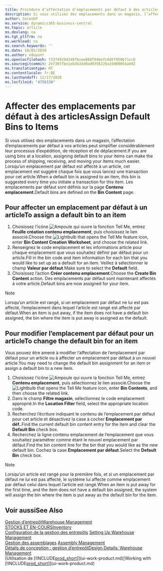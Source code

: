 ```yaml
---
title: Procédure d’affectation d’emplacements par défaut à des articles | Microsoft Docs
description: Si vous utilisez des emplacements dans un magasin, l’affectation d’emplacements par défaut à vos articles peut simplifier considérablement leur processus d’expédition, de réception et de déplacement. Lorsqu’un emplacement par défaut est affecté à un article, cet emplacement est suggéré chaque fois que vous lancez une transaction pour cet article.
author: SorenGP
ms.service: dynamics365-business-central
ms.topic: article
ms.devlang: na
ms.tgt_pltfrm: na
ms.workload: na
ms.search.keywords: ''
ms.date: 10/01/2020
ms.author: edupont
ms.openlocfilehash: f3374929434876cee088f046efc6d5f950671cc8
ms.sourcegitcommit: 2e7307fbe1eb3b34d0ad9356226a19409054a402
ms.translationtype: HT
ms.contentlocale: fr-BE
ms.lasthandoff: 12/17/2020
ms.locfileid: "4756330"
---
```

# <a name="assign-default-bins-to-items"></a><span data-ttu-id="488eb-104">Affecter des emplacements par défaut à des articles</span><span class="sxs-lookup"><span data-stu-id="488eb-104">Assign Default Bins to Items</span></span>
<span data-ttu-id="488eb-105">Si vous utilisez des emplacements dans un magasin, l’affectation d’emplacements par défaut à vos articles peut simplifier considérablement leur processus d’expédition, de réception et de déplacement.</span><span class="sxs-lookup"><span data-stu-id="488eb-105">If you are using bins at a location, assigning default bins to your items can make the process of shipping, receiving, and moving your items much easier.</span></span> <span data-ttu-id="488eb-106">Lorsqu’un emplacement par défaut est affecté à un article, cet emplacement est suggéré chaque fois que vous lancez une transaction pour cet article.</span><span class="sxs-lookup"><span data-stu-id="488eb-106">When a default bin is assigned to an item, this bin is suggested every time you initiate a transaction for this item.</span></span> <span data-ttu-id="488eb-107">Les emplacements par défaut sont définis sur la page **Contenu emplacement**.</span><span class="sxs-lookup"><span data-stu-id="488eb-107">Default bins are defined on the **Bin Content** page.</span></span>  

## <a name="to-assign-a-default-bin-to-an-item"></a><span data-ttu-id="488eb-108">Pour affecter un emplacement par défaut à un article</span><span class="sxs-lookup"><span data-stu-id="488eb-108">To assign a default bin to an item</span></span>
1.  <span data-ttu-id="488eb-109">Choisissez l’icône ![Ampoule qui ouvre la fonction Tell Me](media/ui-search/search_small.png "Dites-moi ce que vous voulez faire"), entrez **Feuille création contenu emplacement**, puis choisissez le lien associé.</span><span class="sxs-lookup"><span data-stu-id="488eb-109">Choose the ![Lightbulb that opens the Tell Me feature](media/ui-search/search_small.png "Tell me what you want to do") icon, enter **Bin Content Creation Worksheet**, and choose the related link.</span></span>  
2.  <span data-ttu-id="488eb-110">Renseignez le code emplacement et les informations article pour chaque emplacement que vous souhaitez définir par défaut pour un article.</span><span class="sxs-lookup"><span data-stu-id="488eb-110">Fill in the bin code and item information for each bin that you would like to set up as a default for an item.</span></span> <span data-ttu-id="488eb-111">Veillez à sélectionner le champ **Valeur par défaut**.</span><span class="sxs-lookup"><span data-stu-id="488eb-111">Make sure to select the **Default** field.</span></span>  
3.  <span data-ttu-id="488eb-112">Choisissez l’action **Créer contenu emplacement**.</span><span class="sxs-lookup"><span data-stu-id="488eb-112">Choose the **Create Bin Content** action.</span></span> <span data-ttu-id="488eb-113">Des emplacements par défaut sont maintenant affectés à votre article.</span><span class="sxs-lookup"><span data-stu-id="488eb-113">Default bins are now assigned for your item.</span></span>  

> [!NOTE]  
>  <span data-ttu-id="488eb-114">Lorsqu’un article est rangé, si un emplacement par défaut ne lui est pas affecté, l’emplacement dans lequel l’article est rangé est affecté par défaut.</span><span class="sxs-lookup"><span data-stu-id="488eb-114">When an item is put away, if the item does not have a default bin assigned, the bin where the item is put away is assigned as the default.</span></span>  

## <a name="to-change-the-default-bin-for-an-item"></a><span data-ttu-id="488eb-115">Pour modifier l’emplacement par défaut pour un article</span><span class="sxs-lookup"><span data-stu-id="488eb-115">To change the default bin for an item</span></span>  
<span data-ttu-id="488eb-116">Vous pouvez être amené à modifier l’affectation de l’emplacement par défaut pour un article ou à affecter un emplacement par défaut à un nouvel article.</span><span class="sxs-lookup"><span data-stu-id="488eb-116">You may need to change the default bin assignment for an item or assign a default bin to a new item.</span></span>    
1.  <span data-ttu-id="488eb-117">Choisissez l’icône ![Ampoule qui ouvre la fonction Tell Me](media/ui-search/search_small.png "Dites-moi ce que vous voulez faire"), entrez **Contenu emplacement**, puis sélectionnez le lien associé.</span><span class="sxs-lookup"><span data-stu-id="488eb-117">Choose the ![Lightbulb that opens the Tell Me feature](media/ui-search/search_small.png "Tell me what you want to do") icon, enter **Bin Contents**, and then choose the related link.</span></span>  
2.  <span data-ttu-id="488eb-118">Dans le champ **Filtre magasin**, sélectionnez le code emplacement approprié.</span><span class="sxs-lookup"><span data-stu-id="488eb-118">In the **Location Filter** field, select the appropriate location code.</span></span>  
3.  <span data-ttu-id="488eb-119">Recherchez l’écriture indiquant le contenu de l’emplacement par défaut pour cet article et désactivez la case à cocher **Emplacement par déf.**.</span><span class="sxs-lookup"><span data-stu-id="488eb-119">Find the current default bin content entry for the item and clear the **Default Bin** check box.</span></span>  
4.  <span data-ttu-id="488eb-120">Recherchez la ligne contenu emplacement de l’emplacement que vous souhaitez paramétrer comme étant le nouvel emplacement par défaut.</span><span class="sxs-lookup"><span data-stu-id="488eb-120">Find the bin content line for the bin that you would like as the new default bin.</span></span> <span data-ttu-id="488eb-121">Cochez la case **Emplacement par défaut**.</span><span class="sxs-lookup"><span data-stu-id="488eb-121">Select the **Default Bin** check box.</span></span>  

> [!NOTE]  
>  <span data-ttu-id="488eb-122">Lorsqu’un article est rangé pour la première fois, et si un emplacement par défaut ne lui est pas affecté, le système lui affecte comme emplacement par défaut celui dans lequel l’article est rangé.</span><span class="sxs-lookup"><span data-stu-id="488eb-122">When an item is put away for the first time, and the item does not have a default bin assigned, the system will assign the bin where the item is put away as the default bin for the item.</span></span>  

## <a name="see-also"></a><span data-ttu-id="488eb-123">Voir aussi</span><span class="sxs-lookup"><span data-stu-id="488eb-123">See Also</span></span>  
[<span data-ttu-id="488eb-124">Gestion d’entrepôt</span><span class="sxs-lookup"><span data-stu-id="488eb-124">Warehouse Management</span></span>](warehouse-manage-warehouse.md)  
[<span data-ttu-id="488eb-125">STOCKS ET EN-COURS</span><span class="sxs-lookup"><span data-stu-id="488eb-125">Inventory</span></span>](inventory-manage-inventory.md)  
<span data-ttu-id="488eb-126">[Configuration de la gestion des entrepôts](warehouse-setup-warehouse.md)   </span><span class="sxs-lookup"><span data-stu-id="488eb-126">[Setting Up Warehouse Management](warehouse-setup-warehouse.md)   </span></span>  
<span data-ttu-id="488eb-127">[Gestion des assemblages](assembly-assemble-items.md)  </span><span class="sxs-lookup"><span data-stu-id="488eb-127">[Assembly Management](assembly-assemble-items.md)  </span></span>  
[<span data-ttu-id="488eb-128">Détails de conception : gestion d’entrepôt</span><span class="sxs-lookup"><span data-stu-id="488eb-128">Design Details: Warehouse Management</span></span>](design-details-warehouse-management.md)  
<span data-ttu-id="488eb-129">[Utilisation de [!INCLUDE[prod_short](includes/prod_short.md)]](ui-work-product.md)</span><span class="sxs-lookup"><span data-stu-id="488eb-129">[Working with [!INCLUDE[prod_short](includes/prod_short.md)]](ui-work-product.md)</span></span>
